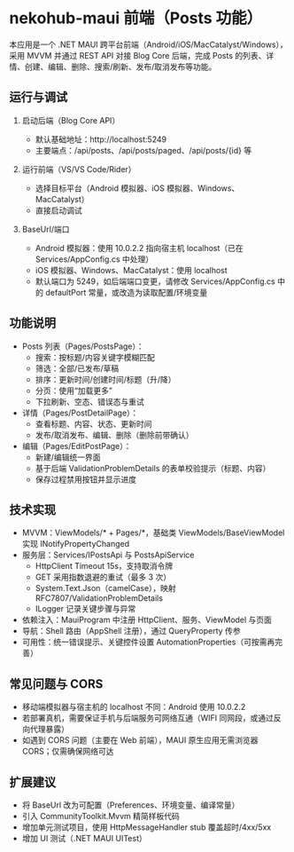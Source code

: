 # nekohub-maui 前端（Posts 功能）

本应用是一个 .NET MAUI 跨平台前端（Android/iOS/MacCatalyst/Windows），采用 MVVM 并通过 REST API 对接 Blog Core 后端，完成 Posts 的列表、详情、创建、编辑、删除、搜索/刷新、发布/取消发布等功能。

## 运行与调试

1. 启动后端（Blog Core API）
   - 默认基础地址：http://localhost:5249
   - 主要端点：/api/posts、/api/posts/paged、/api/posts/{id} 等

2. 运行前端（VS/VS Code/Rider）
   - 选择目标平台（Android 模拟器、iOS 模拟器、Windows、MacCatalyst）
   - 直接启动调试

3. BaseUrl/端口
   - Android 模拟器：使用 10.0.2.2 指向宿主机 localhost（已在 Services/AppConfig.cs 中处理）
   - iOS 模拟器、Windows、MacCatalyst：使用 localhost
   - 默认端口为 5249，如后端端口变更，请修改 Services/AppConfig.cs 中的 defaultPort 常量，或改造为读取配置/环境变量

## 功能说明

- Posts 列表（Pages/PostsPage）：
  - 搜索：按标题/内容关键字模糊匹配
  - 筛选：全部/已发布/草稿
  - 排序：更新时间/创建时间/标题（升/降）
  - 分页：使用“加载更多”
  - 下拉刷新、空态、错误态与重试
- 详情（Pages/PostDetailPage）：
  - 查看标题、内容、状态、更新时间
  - 发布/取消发布、编辑、删除（删除前带确认）
- 编辑（Pages/EditPostPage）：
  - 新建/编辑统一界面
  - 基于后端 ValidationProblemDetails 的表单校验提示（标题、内容）
  - 保存过程禁用按钮并显示进度

## 技术实现

- MVVM：ViewModels/* + Pages/*，基础类 ViewModels/BaseViewModel 实现 INotifyPropertyChanged
- 服务层：Services/IPostsApi 与 PostsApiService
  - HttpClient Timeout 15s，支持取消令牌
  - GET 采用指数退避的重试（最多 3 次）
  - System.Text.Json（camelCase），映射 RFC7807/ValidationProblemDetails
  - ILogger 记录关键步骤与异常
- 依赖注入：MauiProgram 中注册 HttpClient、服务、ViewModel 与页面
- 导航：Shell 路由（AppShell 注册），通过 QueryProperty 传参
- 可用性：统一错误提示、关键控件设置 AutomationProperties（可按需再完善）

## 常见问题与 CORS

- 移动端模拟器与宿主机的 localhost 不同：Android 使用 10.0.2.2
- 若部署真机，需要保证手机与后端服务可网络互通（WIFI 同网段，或通过反向代理暴露）
- 如遇到 CORS 问题（主要在 Web 前端），MAUI 原生应用无需浏览器 CORS；仅需确保网络可达

## 扩展建议

- 将 BaseUrl 改为可配置（Preferences、环境变量、编译常量）
- 引入 CommunityToolkit.Mvvm 精简样板代码
- 增加单元测试项目，使用 HttpMessageHandler stub 覆盖超时/4xx/5xx
- 增加 UI 测试（.NET MAUI UITest）
